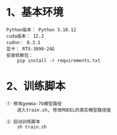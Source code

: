# 1、基本环境
    Python版本： Python 3.10.12
    cuda版本： 12.2
    cudnn： 8.3.1
    显卡： RTX-3090-24G
    安装依赖包：
        pip install -r requirements.txt

# 2、训练脚本
    ① 修改gemma-7b模型路径
        进入train.sh, 修改MODEL的真实模型路径值

    ② 启动训练脚本
        sh train.sh
